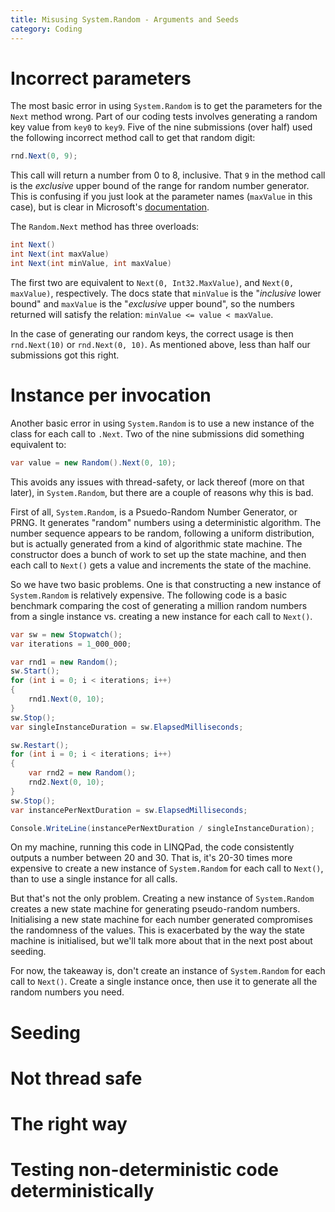 ```yaml
---
title: Misusing System.Random - Arguments and Seeds
category: Coding
---
```


# Incorrect parameters

The most basic error in using `System.Random` is to get the parameters for the
`Next` method wrong. Part of our coding tests involves generating a random key
value from `key0` to `key9`. Five of the nine submissions (over half) used the
following incorrect method call to get that random digit:

```csharp
rnd.Next(0, 9);
```

This call will return a number from 0 to 8, inclusive. That `9` in the method
call is the *exclusive* upper bound of the range for random number generator.
This is confusing if you just look at the parameter names (`maxValue` in this case), but is clear in Microsoft's
[documentation](https://docs.microsoft.com/en-us/dotnet/api/system.random.next?view=netcore-2.2).

The `Random.Next` method has three overloads:

```csharp
int Next()
int Next(int maxValue)
int Next(int minValue, int maxValue)
```

The first two are equivalent to `Next(0, Int32.MaxValue)`, and `Next(0,
maxValue)`, respectively. The docs state that `minValue` is the "*inclusive* lower
bound" and `maxValue` is the "*exclusive* upper bound", so the numbers returned
will satisfy the relation: `minValue <= value < maxValue`.

In the case of generating our random keys, the correct usage is then
`rnd.Next(10)` or `rnd.Next(0, 10)`. As mentioned above, less than half our
submissions got this right.

# Instance per invocation

Another basic error in using `System.Random` is to use a new instance of the
class for each call to `.Next`. Two of the nine submissions did something
equivalent to:

```csharp
var value = new Random().Next(0, 10);
```

This avoids any issues with thread-safety, or lack thereof (more on that later),
in `System.Random`, but there are a couple of reasons why this is bad.

First of all, `System.Random`, is a Psuedo-Random Number Generator, or PRNG. It
generates "random" numbers using a deterministic algorithm.  The number sequence
appears to be random, following a uniform distribution, but is actually
generated from a kind of algorithmic state machine. The constructor does a bunch
of work to set up the state machine, and then each call to `Next()` gets a value
and increments the state of the machine.  

So we have two basic problems.  One is that constructing a new instance of
`System.Random` is relatively expensive. The following code is a basic benchmark
comparing the cost of generating a million random numbers from a single
instance vs. creating a new instance for each call to `Next()`.

```csharp
var sw = new Stopwatch();
var iterations = 1_000_000;

var rnd1 = new Random();
sw.Start();
for (int i = 0; i < iterations; i++)
{
	rnd1.Next(0, 10);
}
sw.Stop();
var singleInstanceDuration = sw.ElapsedMilliseconds;

sw.Restart();
for (int i = 0; i < iterations; i++)
{
	var rnd2 = new Random();
	rnd2.Next(0, 10);
}
sw.Stop();
var instancePerNextDuration = sw.ElapsedMilliseconds;

Console.WriteLine(instancePerNextDuration / singleInstanceDuration);
```

On my machine, running this code in LINQPad, the code consistently outputs a
number between 20 and 30. That is, it's 20-30 times more expensive to create a
new instance of `System.Random` for each call to `Next()`, than to use a single
instance for all calls.

But that's not the only problem. Creating a new instance of `System.Random`
creates a new state machine for generating pseudo-random numbers. Initialising a
new state machine for each number generated compromises the randomness of the
values. This is exacerbated by the way the state machine is initialised, but
we'll talk more about that in the next post about seeding.

For now, the takeaway is, don't create an instance of `System.Random` for each
call to `Next()`. Create a single instance once, then use it to generate all the
random numbers you need.

# Seeding


# Not thread safe


# The right way
# Testing non-deterministic code deterministically
